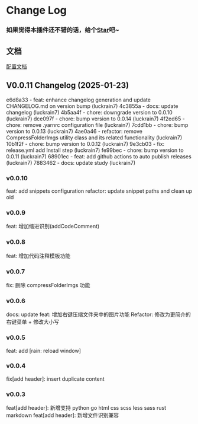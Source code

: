 # Change Log

### 如果觉得本插件还不错的话，给个[Star](https://github.com/LuckRain7/rain-tool-vscode-plugins)吧~

## 文档

[配置文档](https://github.com/LuckRain7/rain-tool-vscode-plugins/wiki/config)

<!-- ADD -->

## V0.0.11 Changelog  (2025-01-23)

e6d8a33 - feat: enhance changelog generation and update CHANGELOG.md on version bump (luckrain7)
4c3855a - docs: update changelog (luckrain7)
4b5aa4f - chore: downgrade version to 0.0.10 (luckrain7)
dce097f - chore: bump version to 0.0.14 (luckrain7)
4f2ed65 - chore: remove .yarnrc configuration file (luckrain7)
7cdd1bb - chore: bump version to 0.0.13 (luckrain7)
4ae0a46 - refactor: remove CompressFolderImgs utility class and its related functionality (luckrain7)
10b1f2f - chore: bump version to 0.0.12 (luckrain7)
9e3cb03 - fix: release.yml add Install step (luckrain7)
fe99bec - chore: bump version to 0.0.11 (luckrain7)
68901ec - feat: add github actions to auto publish releases (luckrain7)
7883462 - docs: update study (luckrain7)

### v0.0.10

feat: add snippets configuration
refactor: update snippet paths and clean up old

### v0.0.9

feat: 增加缩进识别(addCodeComment) 

### v0.0.8

feat: 增加代码注释模板功能

### v0.0.7

fix: 删除 compressFolderImgs 功能

### v0.0.6

docs: update
feat: 增加右键压缩文件夹中的图片功能
Refactor: 修改为更简介的右键菜单 + 修改大小写

### v0.0.5

feat: add [rain: reload window]

### v0.0.4

fix[add header]: insert duplicate content

### v0.0.3

feat[add header]: 新增支持 python go html css scss less sass rust markdown
feat[add header]: 新增文件识别兼容
